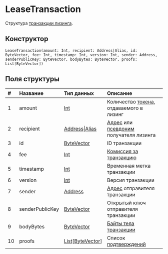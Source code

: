 # LeaseTransaction

Структура [транзакции лизинга](/ru/blockchain/transaction-type/lease-transaction).

## Конструктор

``` ride
LeaseTransaction(amount: Int, recipient: Address|Alias, id: ByteVector, fee: Int, timestamp: Int, version: Int, sender: Address, senderPublicKey: ByteVector, bodyBytes: ByteVector, proofs: List[ByteVector])
```

## Поля структуры

| # | Название | Тип данных | Описание |
| :--- | :--- | :--- | :--- |
| 1 | amount | [Int](/ru/ride/data-types/int) | Количество [токена](/ru/blockchain/token/), отдаваемого в лизинг |
| 2 | recipient | [Address](/ru/ride/structures/common-structures/address)&#124;[Alias](/ru/ride/structures/common-structures/alias) | [Адрес](/ru/blockchain/account/address) или [псевдоним](/ru/blockchain/account/alias) получателя лизинга |
| 3 | id | [ByteVector](/ru/ride/data-types/byte-vector) | ID транзакции |
| 4 | fee | [Int](/ru/ride/data-types/int) | [Комиссия за транзакцию](/ru/blockchain/transaction/transaction-fee) |
| 5 | timestamp | [Int](/ru/ride/data-types/int) | Временная метка транзакции |
| 6 | version | [Int](/ru/ride/data-types/int) | Версия транзакции |
| 7 | sender | [Address](/ru/ride/structures/common-structures/address) | [Адрес](/ru/blockchain/account/address) отправителя транзакции |
| 8 | senderPublicKey | [ByteVector](/ru/ride/data-types/byte-vector) | Открытый ключ отправителя транзакции |
| 9 | bodyBytes | [ByteVector](/ru/ride/data-types/byte-vector) | [Байты тела транзакции](/ru/blockchain/glossary#б) |
| 10 | proofs | [List](/ru/ride/data-types/list)[[ByteVector](/ru/ride/data-types/byte-vector)] | Список [подтверждений](/ru/blockchain/transaction/transaction-proof) |
